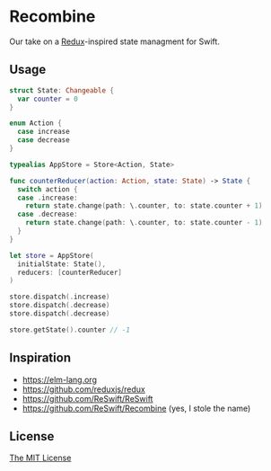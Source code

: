 # Recombine

Our take on a [Redux](https://github.com/reduxjs/redux)-inspired state managment for Swift.

## Usage

```swift
struct State: Changeable {
  var counter = 0
}

enum Action {
  case increase
  case decrease
}

typealias AppStore = Store<Action, State>

func counterReducer(action: Action, state: State) -> State {
  switch action {
  case .increase:
    return state.change(path: \.counter, to: state.counter + 1)
  case .decrease:
    return state.change(path: \.counter, to: state.counter - 1)
  }
}

let store = AppStore(
  initialState: State(),
  reducers: [counterReducer]
)

store.dispatch(.increase)
store.dispatch(.decrease)
store.dispatch(.decrease)

store.getState().counter // -1
```

## Inspiration

- https://elm-lang.org
- https://github.com/reduxjs/redux
- https://github.com/ReSwift/ReSwift
- https://github.com/ReSwift/Recombine (yes, I stole the name)

## License

[The MIT License](./LICENSE)

